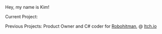 Hey, my name is Kim!


Current Project:


Previous Projects:
Product Owner and C# coder for [Robohitman](https://github.com/jamktiko/robohitman), @ [Itch.io](https://tarinataikomo.itch.io/robohitman)

<!---
kimmokissa/kimmokissa is a ✨ special ✨ repository because its `README.md` (this file) appears on your GitHub profile.
You can click the Preview link to take a look at your changes.
--->
